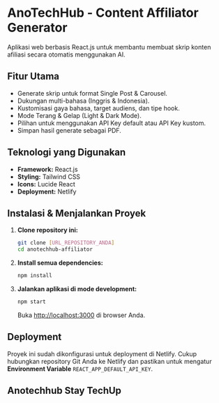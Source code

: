 # AnoTechHub - Content Affiliator Generator

Aplikasi web berbasis React.js untuk membantu membuat skrip konten afiliasi secara otomatis menggunakan AI.

## Fitur Utama

-   Generate skrip untuk format Single Post & Carousel.
-   Dukungan multi-bahasa (Inggris & Indonesia).
-   Kustomisasi gaya bahasa, target audiens, dan tipe hook.
-   Mode Terang & Gelap (Light & Dark Mode).
-   Pilihan untuk menggunakan API Key default atau API Key kustom.
-   Simpan hasil generate sebagai PDF.

## Teknologi yang Digunakan

-   **Framework:** React.js
-   **Styling:** Tailwind CSS
-   **Icons:** Lucide React
-   **Deployment:** Netlify

## Instalasi & Menjalankan Proyek

1.  **Clone repository ini:**
    ```bash
    git clone [URL_REPOSITORY_ANDA]
    cd anotechhub-affiliator
    ```

2.  **Install semua dependencies:**
    ```bash
    npm install
    ```

3.  **Jalankan aplikasi di mode development:**
    ```bash
    npm start
    ```
    Buka [http://localhost:3000](http://localhost:3000) di browser Anda.

## Deployment

Proyek ini sudah dikonfigurasi untuk deployment di Netlify. Cukup hubungkan repository Git Anda ke Netlify dan pastikan untuk mengatur **Environment Variable** `REACT_APP_DEFAULT_API_KEY`.



## Anotechhub Stay TechUp